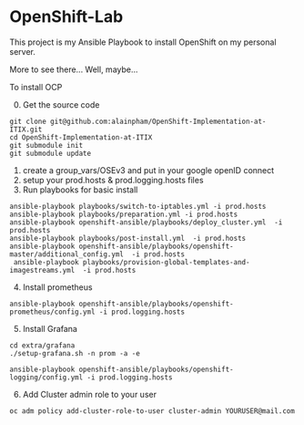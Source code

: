 # OpenShift-Lab
This project is my Ansible Playbook to install OpenShift on my personal server.

More to see there... Well, maybe... 



To install OCP

0. Get the source code

```
git clone git@github.com:alainpham/OpenShift-Implementation-at-ITIX.git
cd OpenShift-Implementation-at-ITIX
git submodule init
git submodule update
```

1. create a group_vars/OSEv3 and put in your google openID connect
2. setup your prod.hosts & prod.logging.hosts files
3. Run playbooks for basic install

```
ansible-playbook playbooks/switch-to-iptables.yml -i prod.hosts
ansible-playbook playbooks/preparation.yml -i prod.hosts
ansible-playbook openshift-ansible/playbooks/deploy_cluster.yml  -i prod.hosts
ansible-playbook playbooks/post-install.yml  -i prod.hosts
ansible-playbook openshift-ansible/playbooks/openshift-master/additional_config.yml  -i prod.hosts
 ansible-playbook playbooks/provision-global-templates-and-imagestreams.yml  -i prod.hosts
```

4. Install prometheus

```
ansible-playbook openshift-ansible/playbooks/openshift-prometheus/config.yml -i prod.logging.hosts
```

5. Install Grafana
```
cd extra/grafana
./setup-grafana.sh -n prom -a -e

ansible-playbook openshift-ansible/playbooks/openshift-logging/config.yml -i prod.logging.hosts
```

6. Add Cluster admin role to your user

```
oc adm policy add-cluster-role-to-user cluster-admin YOURUSER@mail.com
```
